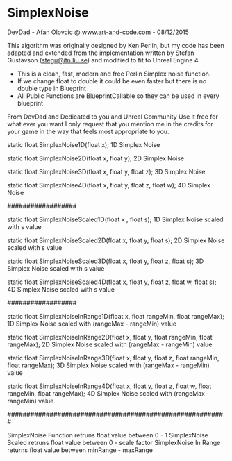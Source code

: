 # SimplexNoise
DevDad - Afan Olovcic @ www.art-and-code.com - 08/12/2015

This algorithm was originally designed by Ken Perlin, but my code has been
adapted and extended from the implementation written by Stefan Gustavson (stegu@itn.liu.se)
and modified to fit to Unreal Engine 4


* This is a clean, fast, modern and free Perlin Simplex noise function.
* If we change float to double it could be even faster but there is no double type in Blueprint
* All Public Functions are BlueprintCallable so they can be used in every blueprint


From DevDad and Dedicated to you and Unreal Community
Use it free for what ever you want
I only request that you mention me in the credits for your game in the way that feels most appropriate to you.

static float SimplexNoise1D(float x);   1D Simplex Noise

static float SimplexNoise2D(float x, float y); 2D Simplex Noise

static float SimplexNoise3D(float x, float y, float z); 3D Simplex Noise

static float SimplexNoise4D(float x, float y, float z, float w); 4D Simplex Noise

##################

static float SimplexNoiseScaled1D(float x , float s);  1D Simplex Noise scaled with s value

static float SimplexNoiseScaled2D(float x, float y, float s); 2D Simplex Noise scaled with s value

static float SimplexNoiseScaled3D(float x, float y, float z, float s); 3D Simplex Noise scaled with s value

static float SimplexNoiseScaled4D(float x, float y, float z, float w, float s); 4D Simplex Noise scaled with s value

##################

static float SimplexNoiseInRange1D(float x, float rangeMin, float rangeMax);  1D Simplex Noise scaled with (rangeMax - rangeMin) value

static float SimplexNoiseInRange2D(float x, float y, float rangeMin, float rangeMax);  2D Simplex Noise scaled with (rangeMax - rangeMin) value

static float SimplexNoiseInRange3D(float x, float y, float z, float rangeMin, float rangeMax); 3D Simplex Noise scaled with (rangeMax - rangeMin) value

static float SimplexNoiseInRange4D(float x, float y, float z, float w, float rangeMin, float rangeMax); 4D Simplex Noise scaled with (rangeMax - rangeMin) value


#########################################################

SimplexNoise Function retruns float value between 0 - 1 
SimplexNoise Scaled retruns float value between 0 - scale factor 
SimplexNoise In Range returns float value between minRange - maxRange
